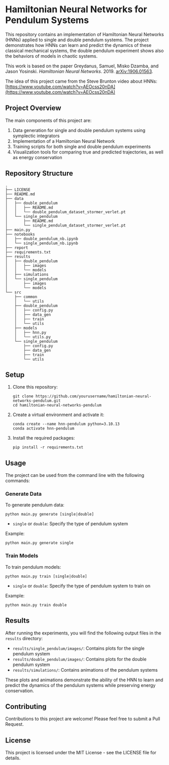 # Hamiltonian Neural Networks for Pendulum Systems

This repository contains an implementation of Hamiltonian Neural Networks (HNNs) applied to single and double pendulum systems. The project demonstrates how HNNs can learn and predict the dynamics of these classical mechanical systems, the double pendulum experiment shows also the behaviors of models in chaotic systems.

This work is based on the paper Greydanus, Samuel, Misko Dzamba, and Jason Yosinski. *Hamiltonian Neural Networks*. 2019. [arXiv:1906.01563](https://arxiv.org/abs/1906.01563).

The idea of this project came from the Steve Brunton video about HNNs: [https://www.youtube.com/watch?v=AEOcss20nDA](https://www.youtube.com/watch?v=AEOcss20nDA)

## Project Overview

The main components of this project are:

1. Data generation for single and double pendulum systems using symplectic integrators
2. Implementation of a Hamiltonian Neural Network
3. Training scripts for both single and double pendulum experiments
4. Visualization tools for comparing true and predicted trajectories, as well as energy conservation

## Repository Structure

```
.
├── LICENSE
├── README.md
├── data
│   ├── double_pendulum
│   │   ├── README.md
│   │   └── double_pendulum_dataset_stormer_verlet.pt
│   └── single_pendulum
│       ├── README.md
│       └── single_pendulum_dataset_stormer_verlet.pt
├── main.py
├── notebooks
│   ├── double_pendulum_nb.ipynb
│   └── single_pendulum_nb.ipynb
├── report
├── requirements.txt
├── results
│   ├── double_pendulum
│   │   ├── images
│   │   └── models
│   ├── simulations
│   └── single_pendulum
│       ├── images
│       └── models
└── src
    ├── common
    │   └── utils
    ├── double_pendulum
    │   ├── config.py
    │   ├── data_gen
    │   ├── train
    │   └── utils
    ├── models
    │   ├── hnn.py
    │   └── utils.py
    └── single_pendulum
        ├── config.py
        ├── data_gen
        ├── train
        └── utils
```

## Setup

1. Clone this repository:
   ```
   git clone https://github.com/yourusername/hamiltonian-neural-networks-pendulum.git
   cd hamiltonian-neural-networks-pendulum
   ```

2. Create a virtual environment and activate it:
   ```
   conda create --name hnn-pendulum python=3.10.13
   conda activate hnn-pendulum 
   ```

3. Install the required packages:
   ```
   pip install -r requirements.txt
   ```

## Usage

The project can be used from the command line with the following commands:

### Generate Data

To generate pendulum data:

```
python main.py generate [single|double]
```

- `single` or `double`: Specify the type of pendulum system

Example:
```
python main.py generate single
```

### Train Models

To train pendulum models:

```
python main.py train [single|double]
```

- `single` or `double`: Specify the type of pendulum system to train on

Example:
```
python main.py train double
```

## Results

After running the experiments, you will find the following output files in the `results` directory:

- `results/single_pendulum/images/`: Contains plots for the single pendulum system
- `results/double_pendulum/images/`: Contains plots for the double pendulum system
- `results/simulations/`: Contains animations of the pendulum systems

These plots and animations demonstrate the ability of the HNN to learn and predict the dynamics of the pendulum systems while preserving energy conservation.

## Contributing

Contributions to this project are welcome! Please feel free to submit a Pull Request.

## License

This project is licensed under the MIT License - see the LICENSE file for details.
